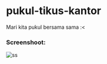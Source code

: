 # pukul-tikus-kantor
Mari kita pukul bersama sama :<

### Screenshoot:
![ss](https://user-images.githubusercontent.com/43511729/134878599-2517ffe0-62fd-499e-94b5-f2c95c718a0a.png)
